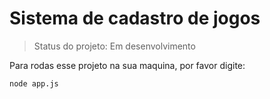 # Sistema de cadastro de jogos


> Status do projeto: Em desenvolvimento

Para rodas esse projeto na sua maquina, por favor digite:
```
node app.js
```
